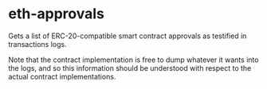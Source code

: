 # eth-approvals

Gets a list of ERC-20-compatible smart contract approvals as testified in transactions logs.

Note that the contract implementation is free to dump whatever it wants into the logs, and 
so this information should be understood with respect to the actual contract implementations.